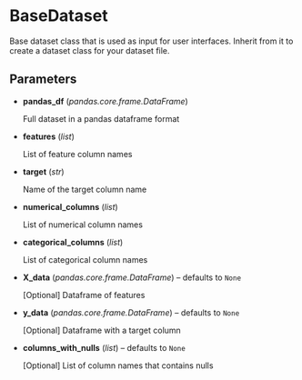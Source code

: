 # BaseDataset

Base dataset class that is used as input for user interfaces. Inherit from it to create a dataset class for your dataset file.



## Parameters

- **pandas_df** (*pandas.core.frame.DataFrame*)

    Full dataset in a pandas dataframe format

- **features** (*list*)

    List of feature column names

- **target** (*str*)

    Name of the target column name

- **numerical_columns** (*list*)

    List of numerical column names

- **categorical_columns** (*list*)

    List of categorical column names

- **X_data** (*pandas.core.frame.DataFrame*) – defaults to `None`

    [Optional] Dataframe of features

- **y_data** (*pandas.core.frame.DataFrame*) – defaults to `None`

    [Optional] Dataframe with a target column

- **columns_with_nulls** (*list*) – defaults to `None`

    [Optional] List of column names that contains nulls




